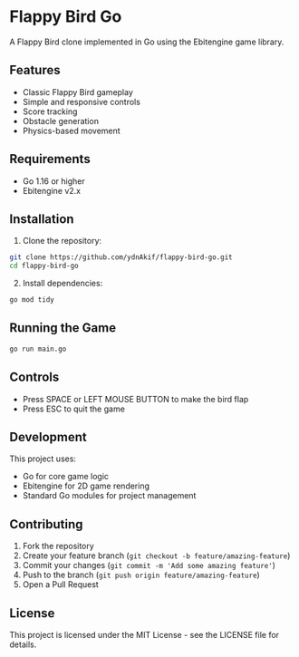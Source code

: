 # Flappy Bird Go

A Flappy Bird clone implemented in Go using the Ebitengine game library.

## Features

- Classic Flappy Bird gameplay
- Simple and responsive controls
- Score tracking
- Obstacle generation
- Physics-based movement

## Requirements

- Go 1.16 or higher
- Ebitengine v2.x

## Installation

1. Clone the repository:
```bash
git clone https://github.com/ydnAkif/flappy-bird-go.git
cd flappy-bird-go
```

2. Install dependencies:
```bash
go mod tidy
```

## Running the Game

```bash
go run main.go
```

## Controls

- Press SPACE or LEFT MOUSE BUTTON to make the bird flap
- Press ESC to quit the game

## Development

This project uses:
- Go for core game logic
- Ebitengine for 2D game rendering
- Standard Go modules for project management

## Contributing

1. Fork the repository
2. Create your feature branch (`git checkout -b feature/amazing-feature`)
3. Commit your changes (`git commit -m 'Add some amazing feature'`)
4. Push to the branch (`git push origin feature/amazing-feature`)
5. Open a Pull Request

## License

This project is licensed under the MIT License - see the LICENSE file for details.
